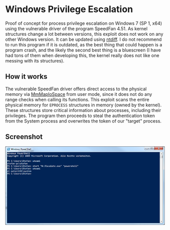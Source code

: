 # Windows Privilege Escalation
Proof of concept for process privilege escalation on Windows 7 (SP 1, x64) using the vulnerable driver of the program SpeedFan 4.51. As kernel structures change a lot between versions, this exploit does not work on any other Windows version. It can be updated using [ntdiff](https://ntdiff.github.io/). I do not recommend to run this program if it is outdated, as the best thing that could happen is a program crash, and the likely the second best thing is a bluescreen (I have had tons of them when developing this, the kernel really does not like one messing with its structures).

## How it works
The vulnerable SpeedFan driver offers direct access to the physical memory via [MmMapIoSpace](https://docs.microsoft.com/en-us/windows-hardware/drivers/ddi/wdm/nf-wdm-mmmapiospace) from user mode, since it does not do any range checks when calling its functions. This exploit scans the entire physical memory for `EPROCESS` structures in memory (owned by the kernel). These structures store critical information about processes, including their privileges. The program then proceeds to steal the authentication token from the System process and overwrites the token of our "target" process.
## Screenshot
![Example of elevation of powershell.exe](Screenshot.PNG)
